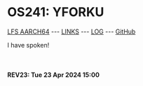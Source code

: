 ---
---

# OS241: YFORKU

[LFS AARCH64](LFS/) --- [LINKS](LINKS/) --- [LOG](TXT/mylog.txt) --- [GitHub](https://github.com/yforku/os241/)

I have spoken!

<br><b>
#### REV23: Tue 23 Apr 2024 15:00
<br>

